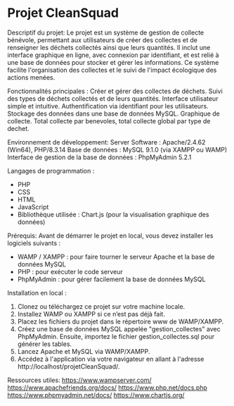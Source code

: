 # Projet CleanSquad

Descriptif du projet:
Le projet est un système de gestion de collecte bénévole, permettant aux utilisateurs de créer des collectes et de renseigner les déchets collectés ainsi que leurs quantités. Il inclut une interface graphique en ligne, avec connexion par identifiant, et est relié à une base de données pour stocker et gérer les informations. Ce système facilite l'organisation des collectes et le suivi de l'impact écologique des actions menées.

Fonctionnalités principales :
Créer et gérer des collectes de déchets.
Suivi des types de déchets collectés et de leurs quantités.
Interface utilisateur simple et intuitive.
Authentification via identifiant pour les utilisateurs.
Stockage des données dans une base de données MySQL.
Graphique de collecte.
Total collecte par benevoles, total collecte global par type de dechet.

Environnement de développement:
Server Software : Apache/2.4.62 (Win64), PHP/8.3.14
Base de données : MySQL 9.1.0 (via XAMPP ou WAMP)
Interface de gestion de la base de données : PhpMyAdmin 5.2.1

Langages de programmation :

- PHP
- CSS
- HTML
- JavaScript
- Bibliothèque utilisée : Chart.js (pour la visualisation graphique des données)

Prérequis:
Avant de démarrer le projet en local, vous devez installer les logiciels suivants :

- WAMP / XAMPP : pour faire tourner le serveur Apache et la base de données MySQL
- PHP : pour exécuter le code serveur
- PhpMyAdmin : pour gérer facilement la base de données MySQL

Installation en local :

1. Clonez ou téléchargez ce projet sur votre machine locale.
2. Installez WAMP ou XAMPP si ce n’est pas déjà fait.
3. Placez les fichiers du projet dans le répertoire www de WAMP/XAMPP.
4. Créez une base de données MySQL appelée "gestion_collectes" avec PhpMyAdmin. Ensuite, importez le fichier gestion_collectes.sql pour générer les tables.
5. Lancez Apache et MySQL via WAMP/XAMPP.
6. Accédez à l'application via votre navigateur en allant à l'adresse http://localhost/projetCleanSquad/.

Ressources utiles:
https://www.wampserver.com/
https://www.apachefriends.org/docs/
https://www.php.net/docs.php
https://www.phpmyadmin.net/docs/
https://www.chartjs.org/
